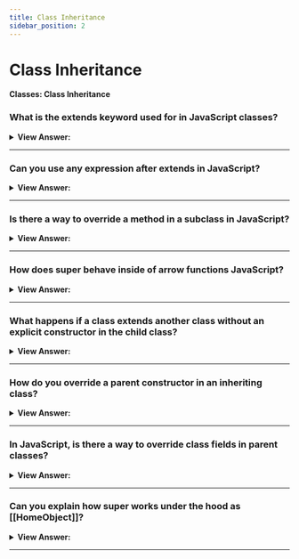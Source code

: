 ```yaml
---
title: Class Inheritance
sidebar_position: 2
---
```


# Class Inheritance

**Classes: Class Inheritance**

<head>
  <title>Class Inheritance - JavaScript Interview Questions & Answers</title>
  <meta charSet="utf-8" />
</head>

### What is the extends keyword used for in JavaScript classes?

<details>
  <summary><strong>View Answer:</strong></summary>
  <div>
  <div><strong>Interview Response:</strong> The extends keyword is used in class declarations or class expressions to create a class that is a child of another class. The extends keyword can be used to subclass custom classes as well as built-in objects like the Date object or functions that are intended to return a class.
</div><br />
  <div><strong className="codeExample">Code Example:</strong><br /><br />

<strong>Syntax: </strong> class ChildClass extends ParentClass &#123;...&#125;<br /><br />

  <div></div>

```js
class Animal {
  constructor(name) {
    this.name = name;
  }

  speak() {
    console.log(`${this.name} makes a noise.`);
  }
}

class Dog extends Animal {
  constructor(name) {
    super(name); // call the super class constructor and pass in the name parameter
  }

  speak() {
    console.log(`${this.name} barks.`);
  }
}

let d = new Dog('Mitzie');

d.speak(); // Mitzie barks.
```

  </div>
  </div>
</details>

---

### Can you use any expression after extends in JavaScript?

<details>
  <summary><strong>View Answer:</strong></summary>
  <div>
  <div><strong>Interview Response:</strong> Yes, we can use any expression after extends in JavaScript. The extends keyword can be used to subclass custom classes as well as built-in objects like the Date object or functions that are intended to return a class.
</div><br />
  <div><strong className="codeExample">Code Example:</strong><br /><br />

  <div></div>

```js
function f(phrase) {
  return class {
    sayHi() {
      alert(phrase);
    }
  };
}

class User extends f('Hello') {}

new User().sayHi(); // Hello
```

  </div>
  </div>
</details>

---

### Is there a way to override a method in a subclass in JavaScript?

<details>
  <summary><strong>View Answer:</strong></summary>
  <div>
  <div><strong>Interview Response:</strong> Yes, we can override a method in a subclass by calling super on the method inside of the method we want to override. This gives use access to the parent method, but we are still able to apply additional methods in conjunction with super.method.
</div><br />
  <div><strong className="codeExample">Code Example:</strong><br /><br />

  <div></div>

```js
class Animal {
  constructor(name) {
    this.speed = 0;
    this.name = name;
  }

  run(speed) {
    this.speed = speed;
    alert(`${this.name} runs with speed ${this.speed}.`);
  }

  stop() {
    this.speed = 0;
    alert(`${this.name} stands still.`);
  }
}

class Rabbit extends Animal {
  hide() {
    alert(`${this.name} hides!`);
  }

  stop() {
    super.stop(); // call parent stop method
    this.hide(); // and then the hide method
  }
}

let rabbit = new Rabbit('White Rabbit');

rabbit.run(5); // White Rabbit runs with speed 5.
rabbit.stop(); // White Rabbit stands still. White Rabbit hides!
```

  </div>
  </div>
</details>

---

### How does super behave inside of arrow functions JavaScript?

<details>
  <summary><strong>View Answer:</strong></summary>
  <div>
  <div><strong>Interview Response:</strong> Arrow functions have no super, if it is accessed, it is taken from the outer function context.
</div><br />
  <div><strong className="codeExample">Code Example:</strong><br /><br />

  <div></div>

```js
class Animal {
  constructor() {
    // ...
  }
  stop() {
    console.log('stop what you are doing with super');
  }
}
class Rabbit extends Animal {
  stop() {
    setTimeout(() => super.stop(), 1000); // called from the parent stop after 1 sec
  }
}

let rabbit = new Rabbit();

rabbit.stop();

setTimeout(() => {
  super.stop();
}, 1000);
// Syntax Error: 'super' outside of function or class
```

  </div>
  </div>
</details>

---

### What happens if a class extends another class without an explicit constructor in the child class?

<details>
  <summary><strong>View Answer:</strong></summary>
  <div>
  <div><strong>Interview Response:</strong> According to the specification, if a class extends another class and has no constructor, then the parent class constructor is generated in the child class passing it all the arguments. That happens if we do not write a constructor of our own.
</div><br />
  <div><strong className="codeExample">Code Example:</strong><br /><br />

  <div></div>

```js
class Rabbit extends Animal {
  // generated for extending classes without their own constructors
  constructor(...args) {
    super(...args);
  }
}
```

  </div>
  </div>
</details>

---

### How do you override a parent constructor in an inheriting class?

<details>
  <summary><strong>View Answer:</strong></summary>
  <div>
  <div><strong>Interview Response:</strong> Inheriting classes must call super in their constructor before using this or it will result in an error. The super keyword is used to access and call functions on an object's parent. When used in a constructor, the super keyword appears alone and must be used before this keyword is used. The super keyword can also be used to call functions on a parent object.
</div><br />
  <div><strong className="codeExample">Code Example:</strong><br /><br />

  <div></div>

```js
class Animal {
  constructor(name) {
    this.speed = 0;
    this.name = name;
  }

  // ...
}

class Rabbit extends Animal {
  constructor(name, earLength) {
    super(name);
    this.earLength = earLength;
  }
  // ...
}

// now fine
let rabbit = new Rabbit('White Rabbit', 10);
alert(rabbit.name); // White Rabbit
alert(rabbit.earLength); // 10
```

  </div>
  </div>
</details>

---

### In JavaScript, is there a way to override class fields in parent classes?

<details>
  <summary><strong>View Answer:</strong></summary>
  <div>
  <div><strong>Interview Response:</strong> We can override not only methods, but also class fields. The main thing to remember is that the parent constructor always uses its own field value, not the overridden one. To fix issues with overriding class fields, we can create a method to display the information that is needed in the inheriting class.
</div><br />
  <div><strong className="codeExample">Code Example:</strong><br /><br />

  <div></div>

```js
class Animal {
  showName() {
    // instead of this.name = 'animal'
    console.log('animal');
  }

  constructor() {
    this.showName(); // instead of console.log(this.name);
  }
}

class Rabbit extends Animal {
  showName() {
    console.log('rabbit');
  }
}

new Animal(); // animal
new Rabbit(); // rabbit
```

  </div>
  </div>
</details>

---

### Can you explain how super works under the hood as [[HomeObject]]?

<details>
  <summary><strong>View Answer:</strong></summary>
  <div>
  <div><strong>Interview Response:</strong> While one might expect Obj.method() will reach up and call into Obj.prototype.method, this is not the case. In order to find super.method(), the called function uses its home object, a value created when it was originally defined and one that will not change when the method is reassigned. When a function is specified as a class or object method, its [[HomeObject]] property becomes that object. Then super uses it to resolve the parent prototype and its methods.
</div><br />
  <div><strong className="codeExample">Code Example:</strong><br /><br />

  <div></div>

```js
let animal = {
  name: 'Animal',
  eat() {
    // animal.eat.[[HomeObject]] == animal
    alert(`${this.name} eats.`);
  },
};

let rabbit = {
  __proto__: animal,
  name: 'Rabbit',
  eat() {
    // rabbit.eat.[[HomeObject]] == rabbit
    super.eat();
  },
};

let longEar = {
  __proto__: rabbit,
  name: 'Long Ear',
  eat() {
    // longEar.eat.[[HomeObject]] == longEar
    super.eat();
  },
};

// works correctly
longEar.eat(); // Long Ear eats.
```

:::note
You should never call **proto** in your code… In this case, just call super.
:::

  </div>
  </div>
</details>

---
